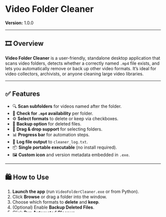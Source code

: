 # Video Folder Cleaner

**Version:** 1.0.0

---

## 🎞️ Overview

**Video Folder Cleaner** is a user-friendly, standalone desktop application that scans video folders, detects whether a correctly named `.mp4` file exists, and lets you automatically remove or back up other video formats. It’s ideal for video collectors, archivists, or anyone cleaning large video libraries.

---

## ✅ Features

* 🔍 **Scan subfolders** for videos named after the folder.
* 🎯 **Check for `.mp4` availability** per folder.
* ⚙️ **Select formats** to delete or keep via checkboxes.
* 💾 **Backup option** for deleted files.
* 📂 **Drag & drop support** for selecting folders.
* 📊 **Progress bar** for automation steps.
* 📜 **Log file output** to `cleaner_log.txt`.
* 📦 **Single portable executable** (no install required).
* 🖼️ **Custom icon** and version metadata embedded in `.exe`.

---

## 🛍️ How to Use

1. **Launch the app** (run `VideoFolderCleaner.exe` or from Python).
2. Click **Browse** or drag a folder into the window.
3. Choose which formats to **delete** and **keep**.
4. (Optional) Enable **Backup Deleted Files**.
5. Click **Run Automated Cleanup**.
6. Done! See `cleaner_log.txt` for operation history.

---

## 🏗️ Build Guide

You can build your own portable `.exe` using the provided PowerShell script.

### ⚖️ Requirements

* Windows
* Python 3.10 or newer
* `pip` (comes with Python)
* PowerShell 5+

---

### 📂 Project Structure Example

```
/project-folder/
│
├── main.py                 ← Your main Python script
├── build.ps1               ← Build script (PowerShell)
└── icon.ico                ← App icon

```

---

### ▶️ One-Liner Build Command (PowerShell)

To run the build script, open a PowerShell window in the project folder and paste:

```powershell
Set-ExecutionPolicy -Scope Process Bypass; .\build.ps1
```

> ℹ️ The script will install required dependencies and build the `.exe`.

---

### 🧪 What `build.ps1` Does

* Installs **PyInstaller** and other dependencies (if needed).
* Uses `pyinstaller` to create a **standalone executable**.
* Embeds:

  * `icon.ico` as the app icon.
  * Version metadata (Product name, Company, File version).
* Outputs:

  * `dist/VideoFolderCleaner.exe`
  * Logfile: `cleaner_log.txt`

---

## 📁 Output

After building, you’ll find your finished `.exe` in the `dist/` directory, ready to share or run on any Windows machine without installation.

---

## 📄 License

This project is licensed under the GPL3 License. Feel free to use and modify it.

---
